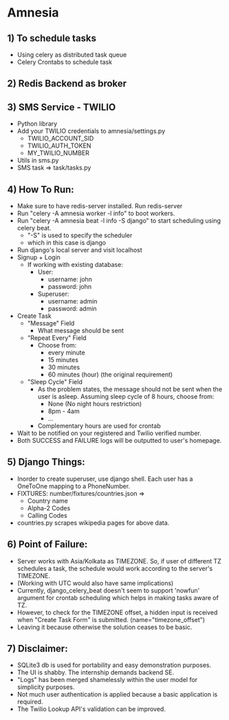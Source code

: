 # Amnesia

## 1) To schedule tasks
- Using celery as distributed task queue
- Celery Crontabs to schedule task

## 2) Redis Backend as broker

## 3) SMS Service - TWILIO
- Python library
- Add your TWILIO credentials to amnesia/settings.py
	- TWILIO_ACCOUNT_SID
	- TWILIO_AUTH_TOKEN
	- MY_TWILIO_NUMBER
- Utils in sms.py
- SMS task => task/tasks.py

## 4) How To Run:
- Make sure to have redis-server installed. Run redis-server
- Run "celery -A amnesia worker -l info" to boot workers.
- Run "celery -A amnesia beat -l info -S django" to start scheduling using celery beat.
	- "-S" is used to specify the scheduler
	- which in this case is django
- Run django's local server and visit localhost
- Signup + Login
	- If working with existing database:
		- User:
			- username: john
			- password: john
		- Superuser:
			- username: admin
			- password: admin
- Create Task
	- "Message" Field
		- What message should be sent
	- "Repeat Every" Field
		- Choose from:
			- every minute
			- 15 minutes
			- 30 minutes
			- 60 minutes (hour) (the original requirement)
	- "Sleep Cycle" Field
		- As the problem states, the message should not be sent when the user is asleep. Assuming sleep cycle of 8 hours, choose from:
			- None (No night hours restriction)
			- 8pm - 4am
			- ...
		- Complementary hours are used for crontab
- Wait to be notified on your registered and Twilio verified number.
- Both SUCCESS and FAILURE logs will be outputted to user's homepage.

## 5) Django Things:
- Inorder to create superuser, use django shell. Each user has a OneToOne mapping to a PhoneNumber.
- FIXTURES: number/fixtures/countries.json =>
	- Country name
	- Alpha-2 Codes
	- Calling Codes
- countries.py scrapes wikipedia pages for above data.

## 6) Point of Failure:
- Server works with Asia/Kolkata as TIMEZONE. So, if user of different TZ schedules a task, the schedule would work according to the server's TIMEZONE.
- (Working with UTC would also have same implications)
- Currently, django_celery_beat doesn't seem to support 'nowfun' argument for crontab scheduling which helps in making tasks aware of TZ.
- However, to check for the TIMEZONE offset, a hidden input is received when "Create Task Form" is submitted. (name="timezone_offset")
- Leaving it because otherwise the solution ceases to be basic.

## 7) Disclaimer:
- SQLite3 db is used for portability and easy demonstration purposes.
- The UI is shabby. The internship demands backend SE.
- "Logs" has been merged shamelessly within the user model for simplicity purposes.
- Not much user authentication is applied because a basic application is required.
- The Twilio Lookup API's validation can be improved.
